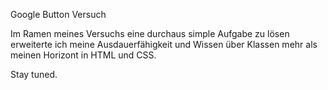 Google Button Versuch

Im Ramen meines Versuchs eine durchaus simple Aufgabe zu lösen erweiterte ich meine Ausdauerfähigkeit und Wissen über Klassen mehr als meinen Horizont in HTML und CSS.

Stay tuned.
